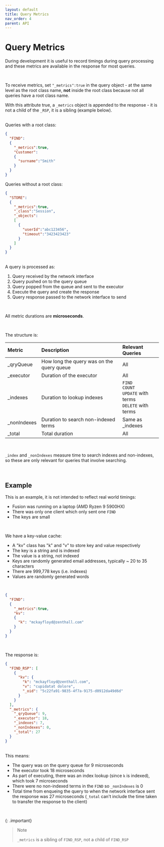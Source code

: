 ```yaml
---
layout: default
title: Query Metrics
nav_order: 4
parent: API
---
```


# Query Metrics
During development it is useful to record timings during query processing and these metrics are available in the response for most queries.

<br/>

To receive metrics, set `"_metrics":true` in the query object - at the same level as the root class name, **not** inside the root class because not all queries have a root class name.

With this attribute true, a `_metrics` object is appended to the response - it is not a child of the `_RSP`, it is a sibling (example below).


<br/>
Queries with a root class:

```json
{
  "FIND":
  {
    "_metrics":true,
    "Customer":
    {
      "surname":"Smith"
    }
  }
}
```

Queries without a root class:

```json
{
  "STORE":
  {
    "_metrics":true,
    "_class":"Session",
    "_objects":
    [
      {
        "userId":"abc123456",
        "timeout":"3423423423"
      }
    ]
  }
}
```



<br/>
A query is processed as: 

1. Query received by the network interface
2. Query pushed on to the query queue
3. Query popped from the queue and sent to the executor
4. Execute the query and create the response
5. Query response passed to the network interface to send

<br/>

All metric durations are **microseconds**.

<br/>

The structure is:

| Metric     |  Description    | Relevant Queries |
|:-----       |:-------         |:---- |
| _qryQueue   | How long the query was on the query queue | All |
| _executor   | Duration of the executor | All |
| _indexes    | Duration to lookup indexes | `FIND`<br/>`COUNT`<br/>`UPDATE` with terms<br/>`DELETE` with terms |
| _nonIndexes | Duration to search non-indexed terms | Same as _indexes |
| _total      | Total duration | All |


<br/>

`_index` and `_nonIndexes` measure time to search indexes and non-indexes, so these are only relevant for queries that involve searching.


<br/>

## Example

This is an example, it is not intended to reflect real world timings:

- Fusion was running on a laptop (AMD Ryzen 9 5900HX)
- There was only one client which only sent one `FIND`
- The keys are small

<br/>

We have a key-value cache:

- A "kv" class has "k" and "v" to store key and value respectively
- The key is a string and is indexed
- The value is a string, not indexed
- Keys are randomly generated email addresses, typically ~ 20 to 35 characters
- There are 999,778 keys (i.e. indexes)
- Values are randomly generated words

<br/>

```json
{
  "FIND":
  {
    "_metrics":true,
    "kv":
    {
      "k": "mckayfloyd@zenthall.com"
    }
  }
}
```

<br/>

The response is:

```json
{
  "FIND_RSP": [
    {
      "kv": {
        "k": "mckayfloyd@zenthall.com",
        "v": "cupidatat dolore",
        "_oid": "5c22fa91-9835-4f7a-9175-d0912da49d6d"
      }
    }
  ],
  "_metrics": {
    "_qryQueue": 9,
    "_executor": 18,
    "_indexes": 7,
    "_nonIndexes": 0,
    "_total": 27
  }
}
```

<br/>
This means:

- The query was on the query queue for 9 microseconds
- The executor took 18 microseconds
- As part of executing, there was an index lookup (since `k` is indexed), which took 7 microseconds
- There were no non-indexed terms in the `FIND` so `_nonIndexes` is 0
- Total time from enqueing the query to when the network interface sent the response was 27 microseconds (`_total` can't include the time taken to transfer the response to the client)

<br/>

{: .important}
> Note
>
> `_metrics` is a sibling of `FIND_RSP`, not a child of `FIND_RSP`


